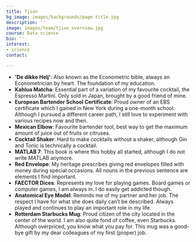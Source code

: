 ```yaml
---
title: Tjian
bg_image: images/backgrounds/page-title.jpg
description: ''
image: images/team/tjian_overview.jpg
course: Data science
bio: ''
interest:
- science
contact: 

---
```

* **'De dikke Heij'**: Also known as the Econometric bible, always an Econometrician by heart. The foundation of my education.
* **Kahlua Matcha**: Essential part of a variation of my favourite cocktail, the Espresso Martini. Only sold in Japan, brought by a good friend of mine.
* **European Bartender School Certificate**: Proud owner of an EBS certificate which I gained in New York during a one-month school. Although I pursued a different career path, I still love to experiment with various recipes now and then.
* **Mexican Elbow**: Favourite bartender tool, best way to get the maximum amount of juice out of fruits or citruses.
* **Cocktail Shaker**: Hard to make cocktails without a shaker, although Gin and Tonic is technically a cocktail.
* **MATLAB 7**: This book is where this hobby all started, although I do not write MATLAB anymore.
* **Red Envelope**: My heritage prescribes giving red envelopes filled with money during special occasions. All nouns in the previous sentence are elements I find important.
* **FAECTOR Dices**: Represents my love for playing games. Board games or computer games, I am always in. I do easily get addicted though.
* **Anatomical Eye Model**: Reminds me of my partner and her job. The respect I have for what she does daily can’t be described. Always played and continues to play an important role in my life.
* **Rotterdam Starbucks Mug**: Proud citizen of the city located in the center of the world. I am also quite fond of coffee, even Starbucks. Although overpriced, you know what you pay for. This mug was a good-bye gift by my dear colleagues of my first (proper) job.